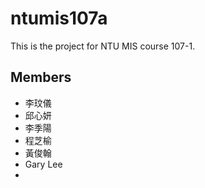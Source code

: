 # ntumis107a

This is the project for NTU MIS course 107-1.

## Members
* 李玟儀
* 邱心妍
* 李季陽
* 程芝榆
* 黃俊翰
* Gary Lee
*
